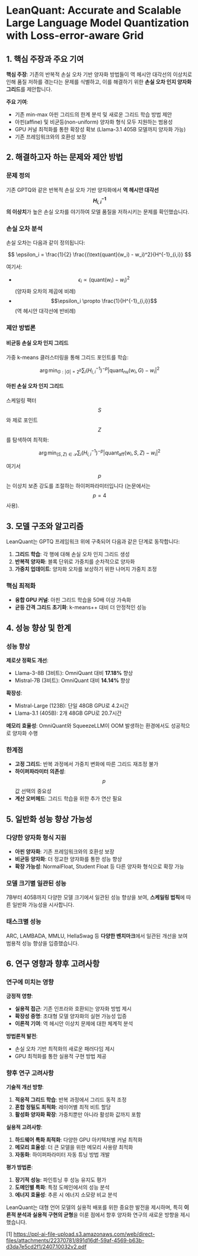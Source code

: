 # LeanQuant: Accurate and Scalable Large Language Model Quantization with Loss-error-aware Grid

## 1. 핵심 주장과 주요 기여

**핵심 주장**: 기존의 반복적 손실 오차 기반 양자화 방법들이 역 헤시안 대각선의 이상치로 인해 품질 저하를 겪는다는 문제를 식별하고, 이를 해결하기 위한 **손실 오차 인지 양자화 그리드**를 제안합니다.

**주요 기여**:
- 기존 min-max 아핀 그리드의 한계 분석 및 새로운 그리드 학습 방법 제안
- 아핀(affine) 및 비균등(non-uniform) 양자화 형식 모두 지원하는 범용성
- GPU 커널 최적화를 통한 확장성 확보 (Llama-3.1 405B 모델까지 양자화 가능)
- 기존 프레임워크와의 호환성 보장

## 2. 해결하고자 하는 문제와 제안 방법

### 문제 정의
기존 GPTQ와 같은 반복적 손실 오차 기반 양자화에서 **역 헤시안 대각선 $$H^{-1}_{i,i}$$의 이상치**가 높은 손실 오차를 야기하여 모델 품질을 저하시키는 문제를 확인했습니다.

### 손실 오차 분석
손실 오차는 다음과 같이 정의됩니다:

$$
\epsilon_i = \frac{1}{2} \frac{(\text{quant}(w_i) - w_i)^2}{H^{-1}_{i,i}}
$$

여기서:
- $$\epsilon_i \propto (\text{quant}(w_i) - w_i)^2$$ (양자화 오차의 제곱에 비례)
- $$\epsilon_i \propto \frac{1}{H^{-1}_{i,i}}$$ (역 헤시안 대각선에 반비례)

### 제안 방법론

#### 비균등 손실 오차 인지 그리드
가중 k-means 클러스터링을 통해 그리드 포인트를 학습:

```math
\arg\min_{G:|G|=2^b} \sum_i (H^{-1}_{i,i})^{-p} |\text{quant}_{\text{nu}}(w_i, G) - w_i|^2
```

#### 아핀 손실 오차 인지 그리드
스케일링 팩터 $$S$$와 제로 포인트 $$Z$$를 탐색하여 최적화:

```math
\arg\min_{(S,Z) \in \mathcal{S}} \sum_i (H^{-1}_{i,i})^{-p} |\text{quant}_{\text{aff}}(w_i, S, Z) - w_i|^2
```

여기서 $$p$$는 이상치 보존 강도를 조절하는 하이퍼파라미터입니다 (논문에서는 $$p=4$$ 사용).

## 3. 모델 구조와 알고리즘

LeanQuant는 GPTQ 프레임워크 위에 구축되어 다음과 같은 단계로 동작합니다:

1. **그리드 학습**: 각 행에 대해 손실 오차 인지 그리드 생성
2. **반복적 양자화**: 블록 단위로 가중치를 순차적으로 양자화
3. **가중치 업데이트**: 양자화 오차를 보상하기 위한 나머지 가중치 조정

### 핵심 최적화
- **융합 GPU 커널**: 아핀 그리드 학습을 50배 이상 가속화
- **균등 간격 그리드 초기화**: k-means++ 대비 더 안정적인 성능

## 4. 성능 향상 및 한계

### 성능 향상
**제로샷 정확도 개선**:
- Llama-3-8B (3비트): OmniQuant 대비 **17.18%** 향상
- Mistral-7B (3비트): OmniQuant 대비 **14.14%** 향상

**확장성**:
- Mistral-Large (123B): 단일 48GB GPU로 4.2시간
- Llama-3.1 (405B): 2개 48GB GPU로 20.7시간

**메모리 효율성**: OmniQuant와 SqueezeLLM이 OOM 발생하는 환경에서도 성공적으로 양자화 수행

### 한계점
- **고정 그리드**: 반복 과정에서 가중치 변화에 따른 그리드 재조정 불가
- **하이퍼파라미터 의존성**: $$p$$ 값 선택의 중요성
- **계산 오버헤드**: 그리드 학습을 위한 추가 연산 필요

## 5. 일반화 성능 향상 가능성

### 다양한 양자화 형식 지원
- **아핀 양자화**: 기존 프레임워크와의 호환성 보장
- **비균등 양자화**: 더 정교한 양자화를 통한 성능 향상
- **확장 가능성**: NormalFloat, Student Float 등 다른 양자화 형식으로 확장 가능

### 모델 크기별 일관된 성능
7B부터 405B까지 다양한 모델 크기에서 일관된 성능 향상을 보여, **스케일링 법칙**에 따른 일반화 가능성을 시사합니다.

### 태스크별 성능
ARC, LAMBADA, MMLU, HellaSwag 등 **다양한 벤치마크**에서 일관된 개선을 보여 범용적 성능 향상을 입증했습니다.

## 6. 연구 영향과 향후 고려사항

### 연구에 미치는 영향

**긍정적 영향**:
- **실용적 접근**: 기존 인프라와 호환되는 양자화 방법 제시
- **확장성 증명**: 초대형 모델 양자화의 실현 가능성 입증
- **이론적 기여**: 역 헤시안 이상치 문제에 대한 체계적 분석

**방법론적 발전**:
- 손실 오차 기반 최적화의 새로운 패러다임 제시
- GPU 최적화를 통한 실용적 구현 방법 제공

### 향후 연구 고려사항

**기술적 개선 방향**:
1. **적응적 그리드 학습**: 반복 과정에서 그리드 동적 조정
2. **혼합 정밀도 최적화**: 레이어별 최적 비트 할당
3. **활성화 양자화 확장**: 가중치뿐만 아니라 활성화 값까지 포함

**실용적 고려사항**:
1. **하드웨어 특화 최적화**: 다양한 GPU 아키텍처별 커널 최적화
2. **메모리 효율성**: 더 큰 모델을 위한 메모리 사용량 최적화
3. **자동화**: 하이퍼파라미터 자동 튜닝 방법 개발

**평가 방법론**:
1. **장기적 성능**: 파인튜닝 후 성능 유지도 평가
2. **도메인별 특화**: 특정 도메인에서의 성능 분석
3. **에너지 효율성**: 추론 시 에너지 소모량 비교 분석

LeanQuant는 대형 언어 모델의 실용적 배포를 위한 중요한 발전을 제시하며, 특히 **이론적 분석과 실용적 구현의 균형**을 이룬 점에서 향후 양자화 연구의 새로운 방향을 제시했습니다.

[1] https://ppl-ai-file-upload.s3.amazonaws.com/web/direct-files/attachments/22370781/891d16df-59af-4569-b63b-d3da7e5cd2f1/2407.10032v2.pdf
